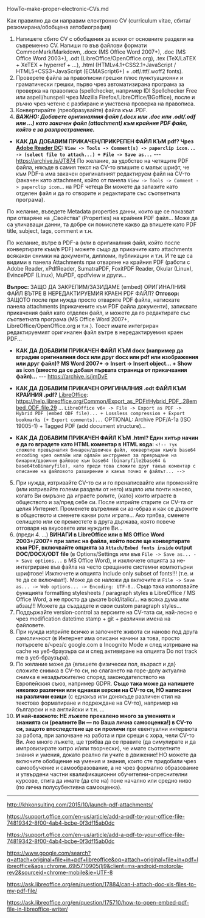 HowTo-make-proper-electronic-CVs.md

Как правилно да си направим електронно CV (curriculum vitae, сбита/резюмирана/обобщена автобиография)

1. Напишете сбито CV с обобщения за всеки от основните раздели на съвременно CV. Напиши го във файлови формати CommonMark/Markdown, .docx (MS Office Word 2007+), .doc (MS Office Word 2003+), .odt (LibreOffice/OpenOffice.org), .tex (TeX/LaTEX + XeTEX + hyperref + ...), .html (HTMLv4.1+CSS2.1+JavaScript / HTML5+CSS3+JavaScript (ECMAScript6+) + .otf/.ttf/.woff2 fonts).
2. Проверете файла за правописни грешки плюс пунктуационни и граматически грешки, първо чрез автоматизирана програма за проверка на правописа (spellchecker, например IDI Spellchecker Free или aspell/hunspell чрез Mozilla Firefox/LibreOffice/BGoffice), после и ръчно чрез четене с разбиране и умствена проверка на правописа.
3. Конвертирайте (преобразувайте) файла към .PDF.
4. _**ВАЖНО:
Добавете оригиналния файл (.docx или .doc или .odt/.odf или ...) като закачен файл (attachment) към крайния PDF файл, който е за разпространение.**_
* **КАК ДА ДОБАВИМ ПРИКАЧЕН/ПРИКРЕПЕН ФАЙЛ КЪМ pdf? Чрез [Adobe Reader DC](https://get.adobe.com/reader/): `View -> Tools -> Comment(s) -> paperclip icon... -> (select file to attach...) + File -> Save as...`** --- https://archive.is/JT874
По желание, за удобство на четящите PDF файла, някъде в самия текст на CV-то впишите с малък шрифт, че към PDF-а има закачен оригиналният редактируем файл на CV-то (закачен като attachment, който от панела `View -> Tools -> Comment -> paperclip icon`... на PDF четеца Ви можете да запазите като отделен файл и да го отворите и редактирате със съответната програма).

По желание, въведете Metadata properties данни, които ще се показват при отваряне на „Свойства“ (Properties) на крайния PDF файл... Може да са уличаващи данни, та добре си помислете какво да впишете като PDF title, subject, tags, comment и т.н.

По желание, вътре в PDF-а (или в оригиналния файл, който после конвертирате към/в PDF) можете също да прикачите като attachments всякакви снимки на документи, дипломи, публикации и т.н. И те ще са видими в панела Attachments при отваряне на крайния PDF (работи с Adobe Reader, xPdfReader, SumatraPDF, FoxitPDF Reader, Okular (Linux), EvincePDF (Linux), MuPDF, qpdfview и други...

**Въпрос:** ЗАЩО ДА ЗАКРЕПИМ/ЗАЗИДАМЕ (embed) ОРИГИНАЛНИЯ ФАЙЛ ВЪТРЕ В НЕРЕДАКТИРУЕМИЯ КРАЕН PDF ФАЙЛ?
**Отговор:** ЗАЩОТО после при нужда просто отваряте PDF файла, натискате панела attachments (прикачените към PDF файла документи), записвате прикачения файл като отделен файл, и можете да го редактирате със съответната програма (MS Office Word 2007+, LibreOffice/OpenOffice.org и т.н.). Тоест имате интегриран редактируемият оригинален файл вътре в нередактируемия краен PDF...

* **КАК ДА ДОБАВИМ ПРИКАЧЕН ФАЙЛ КЪМ docx (например да вградим оригиналния docx или друг docx или pdf или изображения или друг файл)? MS Word 2007+ -> Insert -> Insert object... + Show as icon (вместо да се добавя първата страница от прикачвания файл)...** --- https://archive.is/jmDvE

* **КАК ДА ДОБАВИМ ПРИКАЧЕН ОРИГИНАЛНИЯ .odt ФАЙЛ КЪМ КРАЙНИЯ .pdf?** [LibreOffice](https://www.libreoffice.org/): https://help.libreoffice.org/Common/Export_as_PDF#Hybrid_PDF_.28embed_ODF_file.29 ... `LibreOffice v6+ -> File -> Export as PDF -> Hybrid PDF (embed ODF file)... + Lossless compression + Export bookmarks (+ Export comments)...` OPTIONAL: Archive PDF/A-1a (ISO 19005-1) + Tagged PDF (add document structure)...

* **КАК ДА ДОБАВИМ ПРИКАЧЕН ФАЙЛ КЪМ .html? Един хитър начин е да го вградете като HTML коментар в HTML кода:** `<!-- тук сложете превърнатия бинарен/двоичен файл, конвертиран към/в base64 encoding чрез онлайн или офлайн инструмент за превръщане на бинарни/двоични файлове към base64 (binaryfile2base64 & base64toBinaryfile), като преди това сложите друг такъв коментар с описание на файловото разширение и какъв точно е файлът... -->`

5. При нужда, изтривайте CV-то си и го пренаписвайте или променяйте (или изтривайте големи раздели от него) изцяло или почти наново, когато Ви омръзне да играете ролите, {като} които играете в обществото и за/пред себе си. После изтрийте старите си CV-та от целия Интернет. Променете вътрелния си аз-образ и как се държите в обществото и сменете какви роли играте... Ако трябва, сменете селището или се преместете в друга държава, която повече отговаря на вкусовете или нуждите Ви...
6. (преди 4. ...) **ВИНАГИ в LibreOffice или в MS Office Word 2003+/2007+ при запис на файла, който после ще конвертирате към PDF, включвайте опцията за `Attach/Embed fonts inside` output DOC/DOCX/ODT file** (в Options/Settings или във `File -> Save as... -> Save options...` в MS Office Word), и изключете опцията за не-интегриране във файла на често срещаните системни компютърни шрифтове! Изключете и опцията Include only subset of fonts!!! (т.е. и те да се включват!). Може да се наложи да включите и `File -> Save as... -> Web options... -> Encoding: UTF-8`...
Също така използвайте функцията formatting stylesheets / paragraph styles в LibreOffice / MS Office Word, а не просто да цъкате bold/italic/... на всяка дума или абзац!!! Можете да създадете и свои custom paragraph styles...
7. Поддържайте version-control за версиите на CV-тата си, най-лесно е чрез modification datetime stamp + git + различни имена на файловете.
8. При нужда изтрийте всичко и започнете живота си наново под друга самоличност (в Интернет има описани начини за това, просто потърсете в/чрез/с google.com в Incognito Mode и след изтриване на cache на уеб-браузъра си и след активиране на опцията Do not track me в уеб-браузъра).
9. По желание може да {впишете физически пол, възраст и да} сложите снимка в CV-то си, но слагането на горе-долу актуална снимка е незадължително според законодателството на Европейския съюз, например GDPR. **Също така може да напишете няколко различни или еднакви версии на CV-то си, НО написани на различни езици** (с еднакъв или донякъде различен стил на текстово форматиране и подреждане на CV-то), например на български и на английски и т.н. ...
10. **И най-важното:
НЕ лъжете прекалено много за уменията и знанията си (реалните Ви — по Ваша лична самооценка!) в CV-то си, защото впоследствие ще си проличи** при евентуални интервюта за работа, при започване на работа и при срещи с хора, чели CV-то Ви. Ако много лъжете, ще трябва да се правите (да симулирате и да импровизирате хитро и/или творчески), че имате съответните знания и умения, докато реално ги учите в движение!
НО можете да включите обобщение на умения и знания, които сте придобили чрез самообучение и самообразование, а не чрез формално образование и утвърдени частни квалификационни обучителни-опреснителни курсове, стига да имате (да сте на) поне начално или средно ниво (по лична полусубективна самооценка).

* * * 

http://khkonsulting.com/2015/10/launch-pdf-attachments/

https://support.office.com/en-us/article/add-a-pdf-to-your-office-file-74819342-8f00-4ab4-bcbe-0f3df15ab0dc

https://support.office.com/en-us/article/add-a-pdf-to-your-office-file-74819342-8f00-4ab4-bcbe-0f3df15ab0dc

https://www.google.com/search?q=attach+original+file+in+pdf+libreoffice&oq=attach+original+file+in+pdf+libreoffice&aqs=chrome..69i57.10905j1j9&client=ms-android-motorola-rev2&sourceid=chrome-mobile&ie=UTF-8

https://ask.libreoffice.org/en/question/17884/can-i-attach-doc-xls-files-to-my-pdf-file/

https://ask.libreoffice.org/en/question/175710/how-to-open-embed-pdf-file-in-libreoffice-writer/
